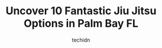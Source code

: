 ---
layout: ampstory
image: https://i0.wp.com/www.depkes.org/wp-content/uploads/2023/06/jiu-jitsu-0-in-palm-bay-fl-1685807954.jpeg?resize=640,853
author: techidn
featured: false
description: Discover the impressive array of Jiu Jitsu options in Palm Bay FL, where you can find 10 of the largest Jiu Jitsu establishments in the area. From renowned classics to hidden gems, Palm Bay 
title: Uncover 10 Fantastic Jiu Jitsu Options in Palm Bay FL
cover:
   title: Uncover 10 Fantastic Jiu Jitsu Options in Palm Bay FL
   subtitle: Rickpate
   background: https://www.depkes.org/wp-content/uploads/2023/06/jiu-jitsu-0-in-palm-bay-fl-1685807954.jpeg

pages: 
 - layout: thirds
   top: <h1>#1 Brazilian Top Team Florida - Brevard</h1>
   bottom: "<p>Highly recommend training at BTT Melbourne. The owner professor Edgard Dutra is an amazing professional and makes us feel like family. Both of my daughters and my husband</p>"
   background: https://www.depkes.org/wp-content/uploads/2023/06/jiu-jitsu-1-in-palm-bay-fl-1685807955.jpeg
   backgroundblur: true
 - layout: thirds
   top: <h1>#2 Carlson Gracie JiuJitsu Melbourne FL- Hot Box MMA</h1>
   bottom: "<p>Best team ever!!! Great place to train and amazing people. My kids started here around 4 years ago. This has been an amazing place for them to grow and become the amazing</p>"
   background: https://www.depkes.org/wp-content/uploads/2023/06/jiu-jitsu-2-in-palm-bay-fl-1685807955.jpeg
   cta:
      link: https://www.depkes.org/blog/uncover-10-fantastic-jiu-jitsu-options-in-palm-bay-fl/
      text: Uncover 10 Fantastic Jiu Jitsu Options in Palm Bay FL
 - layout: thirds
   top: <h1>#3 Vortex Jiu Jitsu Academy</h1>
   bottom: "<p>5132 Minton Rd #3, Palm Bay, FL 32907, United States</p>"
   background: https://www.depkes.org/wp-content/uploads/2023/06/jiu-jitsu-3-in-palm-bay-fl-1685807956.jpeg
   cta:
      link: https://www.depkes.org/blog/uncover-10-fantastic-jiu-jitsu-options-in-palm-bay-fl/
      text: Uncover 10 Fantastic Jiu Jitsu Options in Palm Bay FL
 - layout: thirds
   top: <h1>#4 MIKA Florida Leadership Academy</h1>
   bottom: "<p>3085 Jupiter Blvd SE #5, Palm Bay, FL 32909, United States</p>"
   background: https://plus.unsplash.com/premium_photo-1664640458616-3c74f8cb4589?ixlib=rb-4.0.3&ixid=MnwxMjA3fDB8MHxwaG90by1wYWdlfHx8fGVufDB8fHx8&auto=format&fit=crop&w=640&h=853&q=80
   cta:
      link: https://www.depkes.org/blog/uncover-10-fantastic-jiu-jitsu-options-in-palm-bay-fl/
      text: Uncover 10 Fantastic Jiu Jitsu Options in Palm Bay FL
 - layout: thirds
   top: <h1>#5 Control Jiu-Jitsu</h1>
   bottom: "<p>2447 N Wickham Rd Suite #126, Melbourne, FL 32935, United States</p>"
   background: https://images.unsplash.com/photo-1518640467707-6811f4a6ab73?ixlib=rb-4.0.3&ixid=MnwxMjA3fDB8MHxwaG90by1wYWdlfHx8fGVufDB8fHx8&auto=format&fit=crop&w=640&h=853&q=80
   cta:
      link: https://www.depkes.org/blog/uncover-10-fantastic-jiu-jitsu-options-in-palm-bay-fl/
      text: Uncover 10 Fantastic Jiu Jitsu Options in Palm Bay FL
 - layout: thirds
   top: <h1>#6 Fastidious Jiu Jitsu - Bayside Lakes</h1>
   bottom: "<p>3555 Bayside Lakes Blvd SE #2, Palm Bay, FL 32909, United States</p>"
   background: https://images.unsplash.com/photo-1536745287225-21d689278fd1?ixlib=rb-4.0.3&ixid=MnwxMjA3fDB8MHxwaG90by1wYWdlfHx8fGVufDB8fHx8&auto=format&fit=crop&w=640&h=853&q=80
   cta:
      link: https://www.depkes.org/blog/uncover-10-fantastic-jiu-jitsu-options-in-palm-bay-fl/
      text: Uncover 10 Fantastic Jiu Jitsu Options in Palm Bay FL
 - layout: thirds
   top: <h1>#7 Fastidious Jiu Jitsu - West Melbourne</h1>
   bottom: "<p>5070 Minton Rd Unit 6, Palm Bay, FL 32907, United States</p>"
   background: https://images.unsplash.com/photo-1608411404720-c8f0417bcdba?ixlib=rb-4.0.3&ixid=MnwxMjA3fDB8MHxwaG90by1wYWdlfHx8fGVufDB8fHx8&auto=format&fit=crop&w=640&h=853&q=80
   cta:
      link: https://www.depkes.org/blog/uncover-10-fantastic-jiu-jitsu-options-in-palm-bay-fl/
      text: Uncover 10 Fantastic Jiu Jitsu Options in Palm Bay FL
 - layout: thirds
   middle: Continue reading...
   background: https://images.unsplash.com/photo-1620421680010-0766ff230392?ixlib=rb-4.0.3&ixid=MnwxMjA3fDB8MHxwaG90by1wYWdlfHx8fGVufDB8fHx8&auto=format&fit=crop&w=640&h=853&q=80
   cta:
      link: https://www.depkes.org/blog/uncover-10-fantastic-jiu-jitsu-options-in-palm-bay-fl/
      text: Uncover 10 Fantastic Jiu Jitsu Options in Palm Bay FL
      
---